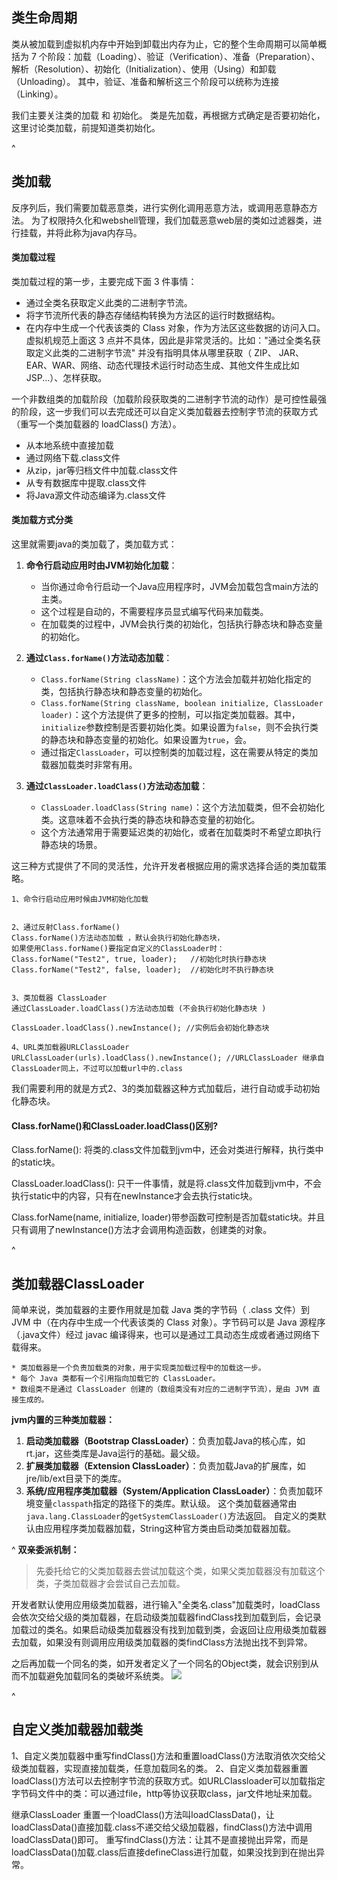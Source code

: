 ## **类生命周期**
类从被加载到虚拟机内存中开始到卸载出内存为止，它的整个生命周期可以简单概括为 7 个阶段：加载（Loading）、验证（Verification）、准备（Preparation）、解析（Resolution）、初始化（Initialization）、使用（Using）和卸载（Unloading）。
其中，验证、准备和解析这三个阶段可以统称为连接（Linking）。

我们主要关注类的加载 和 初始化。
类是先加载，再根据方式确定是否要初始化，这里讨论类加载，前提知道类初始化。

^
## **类加载**
反序列后，我们需要加载恶意类，进行实例化调用恶意方法，或调用恶意静态方法。
为了权限持久化和webshell管理，我们加载恶意web层的类如过滤器类，进行挂载，并将此称为java内存马。

#### **类加载过程**
类加载过程的第一步，主要完成下面 3 件事情：
* 通过全类名获取定义此类的二进制字节流。
* 将字节流所代表的静态存储结构转换为方法区的运行时数据结构。
* 在内存中生成一个代表该类的 Class 对象，作为方法区这些数据的访问入口。
虚拟机规范上面这 3 点并不具体，因此是非常灵活的。比如："通过全类名获取定义此类的二进制字节流" 并没有指明具体从哪里获取（ ZIP、 JAR、EAR、WAR、网络、动态代理技术运行时动态生成、其他文件生成比如 JSP...）、怎样获取。

一个非数组类的加载阶段（加载阶段获取类的二进制字节流的动作）是可控性最强的阶段，这一步我们可以去完成还可以自定义类加载器去控制字节流的获取方式（重写一个类加载器的 loadClass() 方法）。
* 从本地系统中直接加载
* 通过网络下载.class文件
* 从zip，jar等归档文件中加载.class文件
* 从专有数据库中提取.class文件
* 将Java源文件动态编译为.class文件


#### **类加载方式分类**
这里就需要java的类加载了，类加载方式：
1. **命令行启动应用时由JVM初始化加载**：
   * 当你通过命令行启动一个Java应用程序时，JVM会加载包含main方法的主类。
   * 这个过程是自动的，不需要程序员显式编写代码来加载类。
   * 在加载类的过程中，JVM会执行类的初始化，包括执行静态块和静态变量的初始化。

2. **通过`Class.forName()`方法动态加载**：
   * `Class.forName(String className)`：这个方法会加载并初始化指定的类，包括执行静态块和静态变量的初始化。
   * `Class.forName(String className, boolean initialize, ClassLoader loader)`：这个方法提供了更多的控制，可以指定类加载器。其中，`initialize`参数控制是否要初始化类。如果设置为`false`，则不会执行类的静态块和静态变量的初始化。如果设置为`true`，会。
   * 通过指定`ClassLoader`，可以控制类的加载过程，这在需要从特定的类加载器加载类时非常有用。

3. **通过`ClassLoader.loadClass()`方法动态加载**：
   * `ClassLoader.loadClass(String name)`：这个方法加载类，但不会初始化类。这意味着不会执行类的静态块和静态变量的初始化。
   * 这个方法通常用于需要延迟类的初始化，或者在加载类时不希望立即执行静态块的场景。

这三种方式提供了不同的灵活性，允许开发者根据应用的需求选择合适的类加载策略。
```
1、命令行启动应用时候由JVM初始化加载


2、通过反射Class.forName()
Class.forName()方法动态加载 ，默认会执行初始化静态块，
如果使用Class.forName()要指定自定义的ClassLoader时：
Class.forName("Test2", true, loader);   //初始化时执行静态块
Class.forName("Test2", false, loader);  //初始化时不执行静态块


3、类加载器 ClassLoader
通过ClassLoader.loadClass()方法动态加载 (不会执行初始化静态块 )

ClassLoader.loadClass().newInstance(); //实例后会初始化静态块

4、URL类加载器URLClassLoader
URLClassLoader(urls).loadClass().newInstance(); //URLClassLoader 继承自 ClassLoader同上，不过可以加载url中的.class

````
我们需要利用的就是方式2、3的类加载器这种方式加载后，进行自动或手动初始化静态块。

#### **Class.forName()和ClassLoader.loadClass()区别?**
Class.forName(): 将类的.class文件加载到jvm中，还会对类进行解释，执行类中的static块。

ClassLoader.loadClass(): 只干一件事情，就是将.class文件加载到jvm中，不会执行static中的内容，只有在newInstance才会去执行static块。

Class.forName(name, initialize, loader)带参函数可控制是否加载static块。并且只有调用了newInstance()方法才会调用构造函数，创建类的对象。




^
## **类加载器ClassLoader**
简单来说，类加载器的主要作用就是加载 Java 类的字节码（ .class 文件）到 JVM 中（在内存中生成一个代表该类的 Class 对象）。字节码可以是 Java 源程序（.java文件）经过 javac 编译得来，也可以是通过工具动态生成或者通过网络下载得来。
```
* 类加载器是一个负责加载类的对象，用于实现类加载过程中的加载这一步。
* 每个 Java 类都有一个引用指向加载它的 ClassLoader。
* 数组类不是通过 ClassLoader 创建的（数组类没有对应的二进制字节流），是由 JVM 直接生成的。
```

**jvm内置的三种类加载器：**
1. **启动类加载器（Bootstrap ClassLoader）**：负责加载Java的核心库，如rt.jar，这些类库是Java运行的基础。最父级。
2. **扩展类加载器（Extension ClassLoader）**：负责加载Java的扩展库，如jre/lib/ext目录下的类库。
3. **系统/应用程序类加载器（System/Application ClassLoader）**：负责加载环境变量`classpath`指定的路径下的类库。默认级。
  这个类加载器通常由`java.lang.ClassLoader`的`getSystemClassLoader()`方法返回。
  自定义的类默认由应用程序类加载器加载，String这种官方类由启动类加载器加载。


^
**双亲委派机制：**
>先委托给它的父类加载器去尝试加载这个类，如果父类加载器没有加载这个类，子类加载器才会尝试自己去加载。

开发者默认使用应用级类加载器，进行输入"全类名.class"加载类时，loadClass会依次交给父级的类加载器，在启动级类加载器findClass找到加载到后，会记录加载过的类名。如果启动级类加载器没有找到加载到类，会返回让应用级类加载器去加载，如果没有则调用应用级类加载器的类findClass方法抛出找不到异常。

之后再加载一个同名的类，如开发者定义了一个同名的Object类，就会识别到从而不加载避免加载同名的类破坏系统类。
![](.topwrite/assets/image_1726761314918.png)


^
## **自定义类加载器加载类**
1、自定义类加载器中重写findClass()方法和重置loadClass()方法取消依次交给父级类加载器，实现直接加载类，任意加载同名的类。
2、自定义类加载器重置loadClass()方法可以去控制字节流的获取方式。如URLClassloader可以加载指定字节码文件中的类：可以通过file，http等协议获取class，jar文件地址来加载。




继承ClassLoader
重置一个loadClass()方法叫loadClassData()，让loadClassData()直接加载.class不递交给父级加载器，findClass()方法中调用loadClassData()即可。
重写findClass()方法：让其不是直接抛出异常，而是loadClassData()加载.class后直接defineClass进行加载，如果没找到到在抛出异常。


